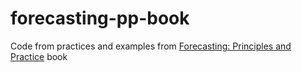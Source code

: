 # forecasting-pp-book
Code from practices and examples from [Forecasting: Principles and Practice](https://otexts.com/fpp3/) book
